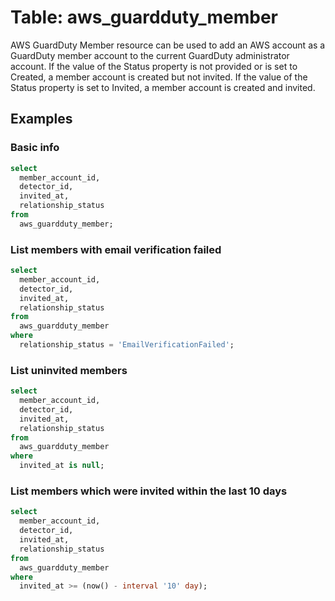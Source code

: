 # Table: aws_guardduty_member

AWS GuardDuty Member resource can be used to add an AWS account as a GuardDuty member account to the current GuardDuty administrator account. If the value of the Status property is not provided or is set to Created, a member account is created but not invited. If the value of the Status property is set to Invited, a member account is created and invited.

## Examples

### Basic info

```sql
select
  member_account_id,
  detector_id,
  invited_at,
  relationship_status
from
  aws_guardduty_member;
```

### List members with email verification failed

```sql
select
  member_account_id,
  detector_id,
  invited_at,
  relationship_status
from
  aws_guardduty_member
where
  relationship_status = 'EmailVerificationFailed';
```

### List uninvited members

```sql
select
  member_account_id,
  detector_id,
  invited_at,
  relationship_status
from
  aws_guardduty_member
where
  invited_at is null;
```

### List members which were invited within the last 10 days

```sql
select
  member_account_id,
  detector_id,
  invited_at,
  relationship_status
from
  aws_guardduty_member
where
  invited_at >= (now() - interval '10' day);
```
